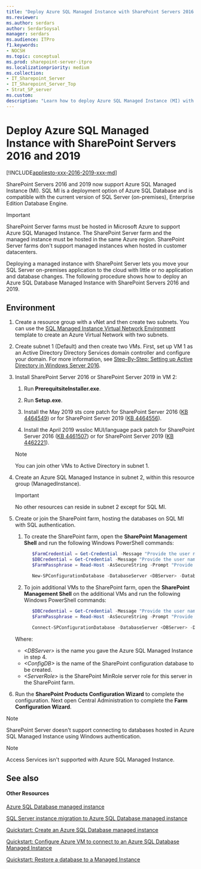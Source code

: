 ```yaml
---
title: "Deploy Azure SQL Managed Instance with SharePoint Servers 2016 and 2019"
ms.reviewer: 
ms.author: serdars
author: SerdarSoysal
manager: serdars
ms.audience: ITPro
f1.keywords:
- NOCSH
ms.topic: conceptual
ms.prod: sharepoint-server-itpro
ms.localizationpriority: medium
ms.collection:
- IT_Sharepoint_Server
- IT_Sharepoint_Server_Top
- Strat_SP_server
ms.custom: 
description: "Learn how to deploy Azure SQL Managed Instance (MI) with SharePoint Servers 2016 and 2019."
---
```


# Deploy Azure SQL Managed Instance with SharePoint Servers 2016 and 2019

[!INCLUDE[appliesto-xxx-2016-2019-xxx-md](../includes/appliesto-xxx-2016-2019-xxx-md.md)]

SharePoint Servers 2016 and 2019 now support Azure SQL Managed Instance (MI). SQL MI is a deployment option of Azure SQL Database and is compatible with the current version of SQL Server (on-premises), Enterprise Edition Database Engine. 

> [!IMPORTANT]
> SharePoint Server farms must be hosted in Microsoft Azure to support Azure SQL Managed Instance. The SharePoint Server farm and the managed instance must be hosted in the same Azure region. SharePoint Server farms don't support managed instances when hosted in customer datacenters.

Deploying a managed instance with SharePoint Server lets you move your SQL Server on-premises application to the cloud with little or no application and database changes. The following procedure shows how to deploy an Azure SQL Database Managed Instance with SharePoint Servers 2016 and 2019.  

## Environment

1. Create a resource group with a vNet and then create two subnets. You can use the [SQL Managed Instance Virtual Network Environment](https://github.com/Azure/azure-quickstart-templates/tree/master/101-sql-managed-instance-azure-environment) template to create an Azure Virtual Network with two subnets.
 
2. Create subnet 1 (Default) and then create two VMs. First, set up VM 1 as an Active Directory Directory Services domain controller and configure your domain. For more information, see [Step-By-Step: Setting up Active Directory in Windows Server 2016](/archive/blogs/canitpro/step-by-step-setting-up-active-directory-in-windows-server-2016).  

3. Install SharePoint Server 2016 or SharePoint Server 2019 in VM 2:
       
   1. Run **PrerequitsiteInstaller.exe**.
         
   2. Run **Setup.exe**.
         
   3. Install the May 2019 sts core patch for SharePoint Server 2016 ([KB 4464549](https://support.microsoft.com/help/4464549)) or for SharePoint Server 2019 ([KB 4464556](https://support.microsoft.com/help/4464556)).
         
   4. Install the April 2019 wssloc MUI/language pack patch for SharePoint Server 2016 ([KB 4461507](https://support.microsoft.com/help/4461507)) or for SharePoint Server 2019 ([KB 4462221](https://support.microsoft.com/help/4462221)).

   > [!NOTE]
   > You can join other VMs to Active Directory in subnet 1.

3. Create an Azure SQL Managed Instance in subnet 2, within this resource group (ManagedInstance).

   > [!IMPORTANT]
   > No other resources can reside in subnet 2 except for SQL MI.

4. Create or join the SharePoint farm, hosting the databases on SQL MI with SQL authentication.

   1. To create the SharePoint farm, open the **SharePoint Management Shell** and run the following Windows PowerShell commands:

      ```powershell
         $FarmCredential = Get-Credential -Message "Provide the user name and password for the SharePoint farm service account." 
         $DBCredential = Get-Credential -Message "Provide the user name and password for the Azure SQL Managed Instance database login." 
         $FarmPassphrase = Read-Host -AsSecureString -Prompt "Provide the SharePoint farm passphrase" 

         New-SPConfigurationDatabase -DatabaseServer <DBServer> -DatabaseName <ConfigDB> -FarmCredentials $FarmCredential -DatabaseCredentials $DBCredential -Passphrase $FarmPassphrase -LocalServerRole <ServerRole> 
      ```

   2. To join additional VMs to the SharePoint farm, open the **SharePoint Management Shell** on the additional VMs and run the following Windows PowerShell commands:
   
      ```powershell
         $DBCredential = Get-Credential -Message "Provide the user name and password for the Azure SQL Managed Instance database login." 
         $FarmPassphrase = Read-Host -AsSecureString -Prompt "Provide the SharePoint farm passphrase" 

         Connect-SPConfigurationDatabase -DatabaseServer <DBServer> -DatabaseName <ConfigDB> -DatabaseCredentials $DBCredential -Passphrase $FarmPassphrase -LocalServerRole <ServerRole> 
      ```

   Where:
   
   - _\<DBServer\>_ is the name you gave the Azure SQL Managed Instance in step 4.
   - _\<ConfigDB\>_ is the name of the SharePoint configuration database to be created.
   - _\<ServerRole\>_ is the SharePoint MinRole server role for this server in the SharePoint farm.

5. Run the **SharePoint Products Configuration Wizard** to complete the configuration. Next open Central Administration to complete the **Farm Configuration Wizard**.

> [!NOTE]
> SharePoint Server doesn't support connecting to databases hosted in Azure SQL Managed Instance using Windows authentication.

> [!NOTE]
> Access Services isn't supported with Azure SQL Managed Instance.


## See also
<a name="proc1"> </a>

#### Other Resources

[Azure SQL Database managed instance](/azure/sql-database/sql-database-managed-instance-index)

[SQL Server instance migration to Azure SQL Database managed instance](/azure/sql-database/sql-database-managed-instance-migrate)

[Quickstart: Create an Azure SQL Database managed instance](/azure/sql-database/sql-database-managed-instance-get-started)

[Quickstart: Configure Azure VM to connect to an Azure SQL Database Managed Instance](/azure/sql-database/sql-database-managed-instance-configure-vm)

[Quickstart: Restore a database to a Managed Instance](/azure/sql-database/sql-database-managed-instance-get-started-restore)